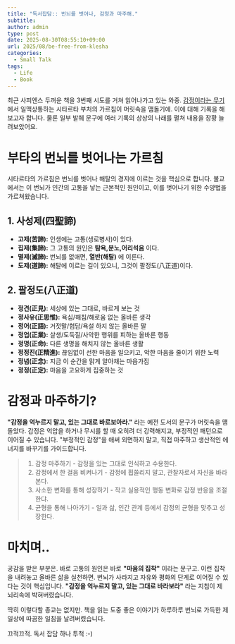 ```yaml
---
title: "독서잡담:: 번뇌를 벗어나, 감정과 마주해."
subtitle: 
author: admin
type: post
date: 2025-08-30T08:55:10+09:00
url: 2025/08/be-free-from-klesha
categories:
  - Small Talk
tags:
  - Life
  - Book
---
```


최근 사피엔스 두꺼운 책을 3번째 시도를 거쳐 읽어나가고 있는 와중. [감정이라는 무기](https://www.yes24.com/product/goods/45018975)에서 일맥상통하는 시타르타 부처의 가르침이 머릿속을 맴돌기에. 이에 대해 기록을 해보고자 합니다. 물론 일부 발췌 문구에 여러 기록의 상상의 나래를 펼쳐 내용을 장황 늘려보았어요.

# 부타의 번뇌를 벗어나는 가르침
시타르타의 가르침은 번뇌를 벗어나 해탈의 경지에 이르는 것을 핵심으로 합니다. 불교에서는 이 번뇌가 인간의 고통을 낳는 근본적인 원인이고, 이를 벗어나기 위한 수양법을 가르쳐왔습니다.

## 1. 사성제(四聖諦)
  * **고제(苦諦):** 인생에는 고통(생로병사)이 있다.
  * **집제(集諦):** 그 고통의 원인은 **탐욕,분노,어리석음** 이다.
  * **멸제(滅諦):** 번뇌를 없애면, **열반(해탈)** 에 이른다.
  * **도제(道諦):** 해탈에 이르는 길이 있으니, 그것이 팔정도(八正道)이다.

## 2. 팔정도(八正道)
  * **정견(正見):** 세상에 있는 그대로, 바르게 보는 것
  * **정사유(正思惟):** 욕심/해침/해로움 없는 올바른 생각
  * **정어(正語):** 거젓말/험담/욕설 하지 않는 올바른 말
  * **정업(正業):** 살생/도둑질/사악한 행위를 피하는 올바른 행동
  * **정명(正命):** 다른 생명을 해치지 않는 올바른 생활
  * **정정진(正精進):** 끊임없이 선한 마음을 일으키고, 악한 마음을 줄이기 위한 노력
  * **정념(正念):** 지금 이 순간을 맑게 알아채는 마음가짐
  * **정정(正定):** 마음을 고요하게 집중하는 것

# 감정과 마주하기?
**"감정을 억누르지 말고, 있는 그대로 바로보아라."** 라는 예전 도서의 문구가 머릿속을 맴돌았다. 감정은 억압을 하거나 무시를 할 때 오히려 더 강력해지고, 부정적인 패턴으로 이어질 수 있습니다. "부정적인 감정"을 애써 외면하지 말고, 직접 마주하고 생산적인 에너지를 바꾸기를 가이드합니다.

> 1. 감정 마주하기 - 감정을 있는 그대로 인식하고 수용한다.
> 2. 감정에서 한 걸음 비켜나기 - 감정에 휩쓸리지 말고, 관찰자로서 자신을 바라본다.
> 3. 사소한 변화를 통해 성장하기 - 작고 실용적인 행동 변화로 감정 반응을 조절한댜.
> 4. 균형을 통해 나아가기 - 일과 삶, 인간 관계 등에서 감정의 균형을 맞추고 성장한다.

# 마치며..
공감을 받은 부분은. 바로 고통의 원인은 바로 **"마음의 집착"** 이라는 문구고. 이런 집착을 내려놓고 올바른 삶을 실천하면. 번뇌가 사라지고 자유와 평화의 단계로 이어질 수 있다는 것이 핵심입니다. **"감정을 억누르지 말고, 있는 그대로 바라보라"** 라는 지침이 제 뇌리속에 박혀버렸습니다.

딱히 이렇다할 종교는 없지만. 책을 읽는 도중 좋은 이야기가 하루하루 번뇌로 가득한 제 일상에 따끔한 일침을 날려버렸습니다.

끄적끄적. 독서 잡담 하나 투척 :-)